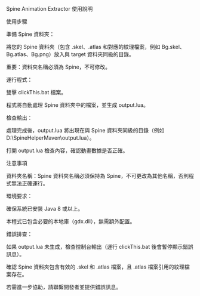 Spine Animation Extractor 使用說明

使用步驟





準備 Spine 資料夾：





將您的 Spine 資料夾（包含 .skel、.atlas 和對應的紋理檔案，例如 Bg.skel、Bg.atlas、Bg.png）放入與 target 資料夾同級的目錄。



重要：資料夾名稱必須為 Spine，不可修改。



運行程式：





雙擊 clickThis.bat 檔案。



程式將自動處理 Spine 資料夾中的檔案，並生成 output.lua。



檢查輸出：





處理完成後，output.lua 將出現在與 Spine 資料夾同級的目錄（例如 D:\SpineHelperMaven\output.lua）。



打開 output.lua 檢查內容，確認動畫數據是否正確。

注意事項





資料夾名稱：Spine 資料夾名稱必須保持為 Spine，不可更改為其他名稱，否則程式無法正確運行。



環境要求：





確保系統已安裝 Java 8 或以上。



本程式已包含必要的本地庫（gdx.dll），無需額外配置。



錯誤排查：





如果 output.lua 未生成，檢查控制台輸出（運行 clickThis.bat 後會暫停顯示錯誤訊息）。



確認 Spine 資料夾包含有效的 .skel 和 .atlas 檔案，且 .atlas 檔案引用的紋理檔案存在。



若需進一步協助，請聯繫開發者並提供錯誤訊息。
